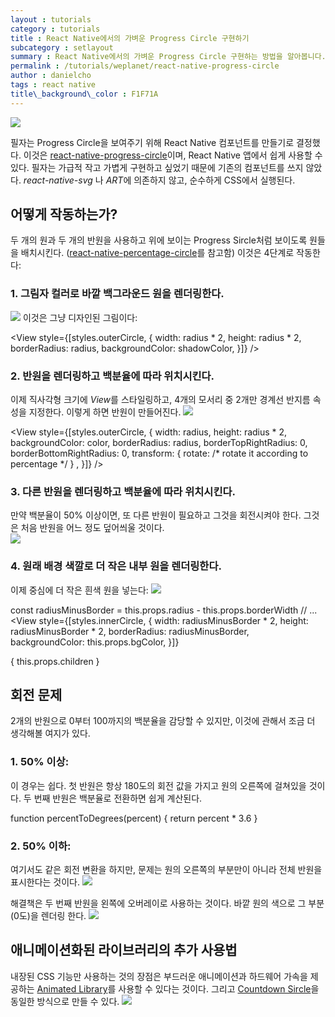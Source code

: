 ```yaml
---
layout : tutorials
category : tutorials
title : React Native에서의 가벼운 Progress Circle 구현하기
subcategory : setlayout
summary : React Native에서의 가벼운 Progress Circle 구현하는 방법을 알아봅니다.
permalink : /tutorials/weplanet/react-native-progress-circle
author : danielcho
tags : react native
title\_background\_color : F1F71A
---
```


![][image-1]

필자는 Progress Circle을 보여주기 위해 React Native 컴포넌트를 만들기로 결정했다. 이것은 [react-native-progress-circle][1]이며, React Native 앱에서 쉽게 사용할 수 있다. 필자는 가급적 작고 가볍게 구현하고 싶었기 때문에 기존의 컴포넌트를 쓰지 않았다. *react-native-svg* 나 *ART*에 의존하지 않고, 순수하게 CSS에서 실행된다.


## 어떻게 작동하는가? 
두 개의 원과 두 개의  반원을 사용하고 위에 보이는 Progress Sircle처럼 보이도록 원들을 배치시킨다. ([react-native-percentage-circle][2]를 참고함) 이것은 4단계로 작동한다: 


### 1. 그림자 컬러로 바깥 백그라운드 원을 렌더링한다. 
![][image-2]
이것은 그냥 디자인된 그림이다:

<View
  style={[styles.outerCircle, {
width: radius * 2,
height: radius * 2,
borderRadius: radius,
backgroundColor: shadowColor,
  }]}
/>

### 2. 반원을 렌더링하고 백분율에 따라 위치시킨다. 
이제 직사각형 크기에 *View*를 스타일링하고, 4개의 모서리 중 2개만 경계선 반지름 속성을 지정한다. 이렇게 하면 반원이 만들어진다. 
![][image-3]

<View
  style={[styles.outerCircle, {
width: radius,
height: radius * 2,
backgroundColor: color,
borderRadius: radius,
borderTopRightRadius: 0,
borderBottomRightRadius: 0,
transform:  { rotate: /* rotate it according to percentage */ } ,
  }]}
/>

### 3. 다른 반원을 렌더링하고 백분율에 따라 위치시킨다. 
만약 백분율이 50% 이상이면, 또 다른 반원이 필요하고 그것을 회전시켜야 한다. 그것은 처음 반원을 어느 정도 덮어씌울 것이다.  
![][image-4]

### 4. 원래 배경 색깔로 더 작은 내부 원을 렌더링한다. 
이제 중심에 더 작은 흰색 원을 넣는다: 
![][image-5]

const radiusMinusBorder = this.props.radius - this.props.borderWidth
// ...
<View
  style={[styles.innerCircle, {
width: radiusMinusBorder * 2,
height: radiusMinusBorder * 2,
borderRadius: radiusMinusBorder,
backgroundColor: this.props.bgColor,
  }]}
> 
  {
  this.props.children
  }
</View>

## 회전 문제
2개의 반원으로 0부터 100까지의 백분율을 감당할 수 있지만, 이것에 관해서 조금 더 생각해볼 여지가 있다. 

### 1. 50% 이상:
이 경우는 쉽다. 첫 반원은 항상 180도의 회전 값을 가지고 원의 오른쪽에 걸쳐있을 것이다. 두 번째 반원은 백분율로 전환하면 쉽게 계산된다. 

function percentToDegrees(percent) {
  return percent * 3.6
}

### 2. 50% 이하:
여기서도 같은 회전 변환을 하지만, 문제는 원의 오른쪽의 부분만이 아니라 전체 반원을 표시한다는 것이다. 
![][image-6]

해결책은 두 번째 반원을 왼쪽에 오버레이로 사용하는 것이다. 바깥 원의 색으로 그 부분(0도)을 렌더링 한다. 
![][image-7]


## 애니메이션화된 라이브러리의 추가 사용법
내장된 CSS 기능만 사용하는 것의 장점은 부드러운 애니메이션과 하드웨어 가속을 제공하는 [Animated Library][3]를 사용할 수 있다는 것이다. 그리고 [Countdown Sircle][4]을 동일한 방식으로 만들 수 있다.
![][image-8]


[1]:	https://www.npmjs.com/package/react-native-progress-circle
[2]:	https://www.npmjs.com/package/react-native-percentage-circle
[3]:	https://facebook.github.io/react-native/docs/animated.html
[4]:	https://www.npmjs.com/package/react-native-countdown-circle

[image-1]:	http://cmichel.io/react-native-progress-circle/featured.png
[image-2]:	http://cmichel.io/react-native-progress-circle/bg.png
[image-3]:	http://cmichel.io/react-native-progress-circle/first-half-circle.png
[image-4]:	http://cmichel.io/react-native-progress-circle/second-half-circle.png
[image-5]:	http://cmichel.io/react-native-progress-circle/inner-circle.png
[image-6]:	http://cmichel.io/react-native-progress-circle/less-than-50-no-hc2.png
[image-7]:	http://cmichel.io/react-native-progress-circle/less-than-50.png
[image-8]:	http://cmichel.io/react-native-progress-circle/react-native-countdown-circle.gif